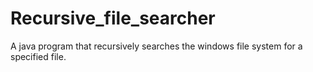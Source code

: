 # Recursive_file_searcher
A java program that recursively searches the windows file system for a specified file.
